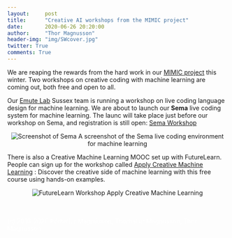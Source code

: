 ```yaml
---
layout:     post
title:      "Creative AI workshops from the MIMIC project"
date:       2020-06-26 20:20:00
author:     "Thor Magnusson"
header-img: "img/SWcover.jpg"
twitter: True
comments: True
---
```


We are reaping the rewards from the hard work in our <a href="http://www.mimicproject.com">MIMIC project</a> this winter. Two workshops on creative coding with machine learning are coming out, both free and open to all. 

Our <a href="http://www.emutelab.org">Emute Lab</a> Sussex team is running a workshop on live coding language design for machine learning. We are about to launch our <b>Sema</b> live coding system for machine learning. The launc will take place just before our workshop on Sema, and registration is still open: <a href="http://www.emutelab.org/blog/Semaworkshop">Sema Workshop</a>

<p><center><img src="{{ site.baseurl }}/img/Semascreenshot.png" alt="Screenshot of Sema">
<span class="caption text-muted">A screenshot of the Sema live coding environment for machine learning</span></center></p>


There is also a Creative Machine Learning MOOC set up with FutureLearn. People can sign up for the workshop called <a href="https://www.futurelearn.com/courses/apply-creative-machine-learning">Apply Creative Machine Learning</a> :
Discover the creative side of machine learning with this free course using hands-on examples.


<p><center><img src="{{ site.baseurl }}/img/Roboviolin.png" alt="FutureLearn Workshop">
<span class="caption text-muted">Apply Creative Machine Learning</span></center></p>

















<br><br>
<font color="#FFFFFF">(c) 2016-2020 &THORN;&oacute;rhallur Magn&uacute;sson, Thorhallur Magnusson, Thor Magnusson</font>
